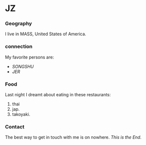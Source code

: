 # JZ

### Geography

I live in MASS, United States of America.

### connection

My favorite persons are:

- *SONGSHU*
- *JER*


### Food

Last night I dreamt about eating in these restaurants:

1. thai
2. jap.
3. takoyaki.

### Contact

The best way to get in touch with me is on nowhere.
*This is the End.*
